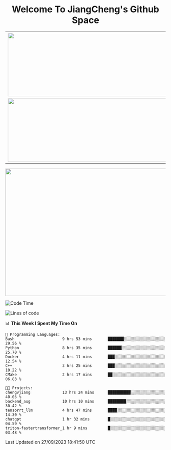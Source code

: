 <h1 align="center">Welcome To JiangCheng's Github Space</h1>

<table align="center" frame="void" rules="none" >
  <tr>
    <td>
      <div align="center"> <img height="200px" width="500px"  src="https://github-readme-stats.vercel.app/api?username=thisjiang&hide_title=true&hide_border=true&layout=compact&show_icons=trueline_height=21&text_color=000&icon_color=000&bg_color=0,ea6161,ffc64d,fffc4d,52fa5a&theme=graywhite" /> </div>
    </td>
    <td>
      <div align="center"> <img height="200px" width="500px" src="https://github-readme-stats.vercel.app/api/top-langs/?username=thisjiang&hide_title=true&hide_border=true&layout=compact&langs_count=6&text_color=000&icon_color=fff&bg_color=0,52fa5a,4dfcff,c64dff&theme=graywhite" /> </div>
    </td>
  </tr>
  <tr>
    <td>
      <div align="center"> <img height="200px" width="500px" src="https://github-readme-streak-stats.herokuapp.com/?user=thisjiang&hide_title=true&hide_border=true&layout=compact&langs_count=6" /> </div>
    </td>
    <td>
      <div align="center"> 
      <a href="https://github.com/" target="_blank"><img style="margin: 10px" src="https://profilinator.rishav.dev/skills-assets/git-scm-icon.svg" alt="Git" height="50" /></a>  
      <a href="https://www.linux.org/" target="_blank"><img style="margin: 10px" src="https://profilinator.rishav.dev/skills-assets/linux-original.svg" alt="Linux" height="50" /></a>  
      <a href="https://www.gnu.org/software/bash/" target="_blank"><img style="margin: 10px" src="https://profilinator.rishav.dev/skills-assets/gnu_bash-icon.svg" alt="Bash" height="50" /></a>  
      </div>
    </td>
  </tr>
</table>

<div align="center"> <img height="400px" width="1000px" src="https://github-readme-activity-graph.cyclic.app/graph?username=thisjiang&theme=react&hide_title=true&hide_border=true&layout=compact&langs_count=6" /> </div></td>

<!--START_SECTION:waka-->
![Code Time](http://img.shields.io/badge/Code%20Time-316%20hrs-blue)

![Lines of code](https://img.shields.io/badge/From%20Hello%20World%20I%27ve%20Written-602.3%20thousand%20lines%20of%20code-blue)

📊 **This Week I Spent My Time On** 

```text
💬 Programming Languages: 
Bash                     9 hrs 53 mins       ███████░░░░░░░░░░░░░░░░░░   29.56 % 
Python                   8 hrs 35 mins       ██████░░░░░░░░░░░░░░░░░░░   25.70 % 
Docker                   4 hrs 11 mins       ███░░░░░░░░░░░░░░░░░░░░░░   12.54 % 
C++                      3 hrs 25 mins       ███░░░░░░░░░░░░░░░░░░░░░░   10.22 % 
CMake                    2 hrs 17 mins       ██░░░░░░░░░░░░░░░░░░░░░░░   06.83 % 

🐱‍💻 Projects: 
chengvjiang              13 hrs 24 mins      ██████████░░░░░░░░░░░░░░░   40.05 % 
backend_aug              10 hrs 10 mins      ████████░░░░░░░░░░░░░░░░░   30.42 % 
tensorrt_llm             4 hrs 47 mins       ████░░░░░░░░░░░░░░░░░░░░░   14.30 % 
chatgpt                  1 hr 32 mins        █░░░░░░░░░░░░░░░░░░░░░░░░   04.59 % 
triton-fastertransformer_1 hr 9 mins         █░░░░░░░░░░░░░░░░░░░░░░░░   03.48 % 
```


 Last Updated on 27/09/2023 18:41:50 UTC
<!--END_SECTION:waka-->
